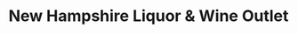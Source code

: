 ---
title: "New Hampshire Liquor & Wine Outlet"
url: /pelham/new-hampshire-liquor-and-wine-outlet/
shop: alcohol
---